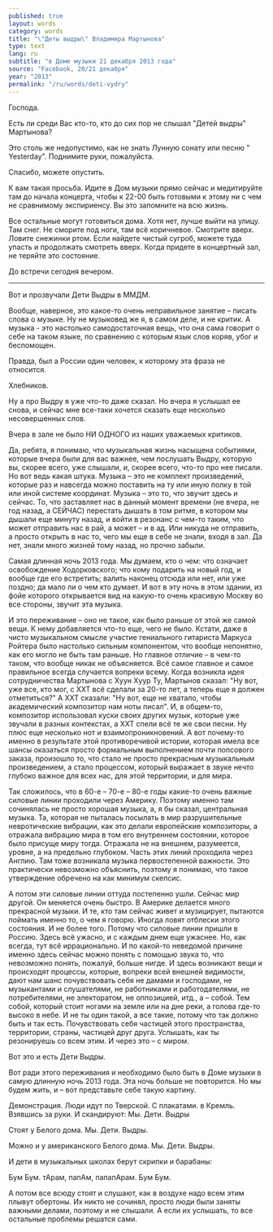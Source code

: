 ```yaml
---
published: true
layout: words
category: words
title: "\"Деты выдры\" Владимира Мартынова"
type: text
lang: ru
subtitle: "в Доме музыки 21 декабря 2013 года"
source: "Facebook, 20/21 декабря"
year: "2013"
permalink: "/ru/words/deti-vydry"
---
```


Господа.  
  
Есть ли среди Вас кто-то, кто до сих пор не слышал "Детей выдры" Мартынова?  
  
Это столь же недопустимо, как не знать Лунную сонату или песню " Yesterday".   Поднимите руки, пожалуйста.  
  
Спасибо, можете опустить.  
  
К вам такая просьба. Идите в Дом музыки прямо сейчас и медитируйте там до начала концерта, чтобы к 22-00 быть готовыми к этому ни с чем не сравнимому экспириенсу. Вы это запомните на всю жизнь.  
  
Все остальные могут готовиться дома. Хотя нет, лучше выйти на улицу. Там снег. Не сморите под ноги, там всё коричневое. Смотрите вверх. Ловите снежинки ртом. Если найдете чистый сугроб, можете туда упасть и продолжать смотреть вверх. Когда придете в концертный зал, не теряйте это состояние.  
  
До встречи сегодня вечером.  

***

Вот и прозвучали Дети Выдры в ММДМ.  

Вообще, наверное, это какое-то очень неправильное занятие – писать слова о музыке. Ну не музыковед же я, в самом деле, и не критик. А музыка - это настолько самодостаточная вещь, что она сама говорит о себе на таком языке, по сравнению с которым язык слов коряв, убог и беспомощен.  

Правда, был а России один человек, к которому эта фраза не относится.  

Хлебников.  

Ну а про Выдру я уже что-то даже сказал. Но вчера я услышал ее снова, и сейчас мне все-таки хочется сказать еще несколько несовершенных слов.  

Вчера в зале не было НИ ОДНОГО из наших уважаемых критиков.  

Да, ребята, я понимаю, что музыкальная жизнь насыщена событиями, которые вчера были для вас важнее, чем послушать Выдру, которую вы, скорее всего, уже слышали, и, скорее всего, что-то про нее писали. Но вот ведь какая штука. Музыка – это не комплект произведений, которые раз и навсегда можно поставить на ту или иную полку в той или иной системе координат. Музыка – это то, что звучит здесь и сейчас. То, что заставляет нас в данный момент времени (не вчера, не год назад, а СЕЙЧАС) перестать дышать в том ритме, в котором мы дышали еще минуту назад, и войти в резонанс с чем-то таким, что может отправить нас в рай, а может – и в ад. Или никуда не отправить, а просто открыть в нас то, чего мы еще в себе не знали, входя в зал. Да нет, знали много жизней тому назад, но прочно забыли.  

Самая длинная ночь 2013 года. Мы думаем, кто о чем: что означает освобождение Ходорковского; что кому подарить на новый год, и вообще где его встретить; валить наконец отсюда или нет, или уже поздно; да мало ли о чем кто думает. И вот в эту ночь в этом здании, из фойе которого открывается вид на какую-то очень красивую Москву во все стороны, звучит эта музыка.  

И это переживание – оно не такое, как было раньше от этой же самой вещи. К нему добавляется что-то еще, чего не было. Кстати, даже в чисто музыкальном смысле участие гениального гитариста Маркуса Ройтера было настолько сильным компонентом, что вообще непонятно, как его могло не быть там раньше. Но главное отличие – в чем-то таком, что вообще никак не объясняется. Всё самое главное и самое правильное всегда случается вопреки всему. Когда возникла идея сотрудничества Мартынова с Хуун Хуур Ту, Мартынов сказал: "Ну вот, уже все, кто мог, с ХХТ всё сделали за 20-то лет, а теперь еще я должен отметиться?" А ХХТ сказали: "Ну вот, еще не хватало, чтобы академический композитор нам ноты писал". И, в общем-то, композитор использовал куски своих других музык, которые уже звучали в разных контекстах, а ХХТ спели всё те же свои песни. Ну плюс еще несколько нот и взаимопроникновений. А вот почему-то именно в результате этой противоречивой истории, которая имела все шансы оказаться просто формальным выполнением почти попсового заказа, произошло то, что стало не просто прекрасным музыкальным произведением, а стало процессом, который выражает в звуке нечто глубоко важное для всех нас, для этой территории, и для мира.  

Так сложилось, что в 60-е – 70-е – 80-е годы какие-то очень важные силовые линии проходили через Америку. Поэтому именно там сочинялась не просто хорошая музыка, а, я бы сказал, центральная музыка. Та, которая не пыталась посылать в мир разрушительные невротические вибрации, как это делали европейские композиторы, а отражала вибрацию мира в том его внутреннем состоянии, которое было присуще миру тогда. Отражала не на внешнем, разумеется, уровне, а на предельно глубоком. Часть этих линий проходила через Англию. Там тоже возникала музыка первостепенной важности. Это практически невозможно объяснить, поэтому я понимаю, что такое утверждение обречено на как минимум скепсис.  

А потом эти силовые линии оттуда постепенно ушли. Сейчас мир другой. Он меняется очень быстро. В Америке делается много прекрасной музыки. И те, кто там сейчас живет и музицирует, пытаются поймать именно то, о чем я говорю. Иногда ловят отблески этого состояния. И не более того. Потому что силовые линии пришли в Россию. Здесь всё ужасно, и с каждым днем еще ужаснее. Но, как всегда, тут всё иррационально. И по какой-то неведомой причине именно здесь сейчас можно понять с помощью звука то, что невозможно понять, пожалуй, больше нигде. И здесь возникают вещи и происходят процессы, которые, вопреки всей внешней видимости, дают нам шанс почувствовать себя не дамами и господами, не музыкантами и слушателями, не работниками и работодателями, не потребителями, не электоратом, не оппозицией, итд., а – собой. Тем собой, который стоит ногами на земле или на дне реки, а голова где-то высоко в небе. И не ты один такой, а все такие, потому что так должно быть и так есть. Почувствовать себя частицей этого пространства, территории, страны, частицей друг друга. Услышать, как ты резонируешь со всем этим. И через это – с миром.  

Вот это и есть Дети Выдры.  

Вот ради этого переживания и необходимо было быть в Доме музыки в самую длинную ночь 2013 года. Эта ночь больше не повторится. Но мы будем жить, и – вот представьте себе такую картину.  

Демонстрация. Люди идут по Тверской. С плакатами. в Кремль. Взявшись за руки. И скандируют: Мы. Дети. Выдры  

Стоят у Белого дома. Мы. Дети. Выдры.  

Можно и у американского Белого дома. Мы. Дети. Выдры.  

И дети в музыкальных школах берут скрипки и барабаны:  

Бум Бум. тАрам, папАм, папапАрам. Бум Бум.  

А потом все всюду стоят и слушают, как в воздухе надо всем этим плывут обертоны. Их никто не сочинял, просто люди были заняты важными делами, поэтому и не слышали. А если их услышать, то все остальные проблемы решатся сами.  
